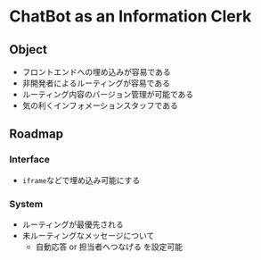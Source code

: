 # ChatBot as an Information Clerk

## Object
- フロントエンドへの埋め込みが容易である
- 非開発者によるルーティングが容易である
- ルーティング内容のバージョン管理が可能である
- 気の利くインフォメーションスタッフである


## Roadmap
### Interface
- `iframe`などで埋め込み可能にする

### System
- ルーティングが最優先される
- 未ルーティングなメッセージについて
  - 自動応答 or 担当者へつなげる を設定可能

